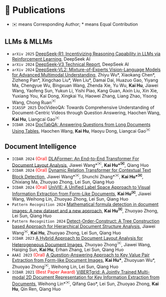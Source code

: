 
# 📝 Publications
- ✉️ means Corresponding Author; * means Equal Contribution
## LLMs & MLLMs
- ``arXiv 2025`` [DeepSeek-R1: Incentivizing Reasoning Capability in LLMs via Reinforcement Learning](https://arxiv.org/abs/2501.12948), DeepSeek AI
- ``arXiv 2024`` [DeepSeek-V3 Technical Report](https://arxiv.org/abs/2412.19437v1), DeepSeek AI
- ``arXiv 2024`` [DeepSeek-VL2: Mixture-of-Experts Vision-Language Models for Advanced Multimodal Understanding](https://arxiv.org/abs/2412.10302), Zhiyu Wu\*, Xiaokang Chen\*, Zizheng Pan\*, Xingchao Liu\*, Wen Liu\*, Damai Dai, Huazuo Gao, Yiyang Ma, Chengyue Wu, Bingxuan Wang, Zhenda Xie, Yu Wu, **Kai Hu**, Jiawei Wang, Yaofeng Sun, Yukun Li, Yishi Piao, Kang Guan, Aixin Liu, Xin Xie, Yuxiang You, Kai Dong, Xingkai Yu, Haowei Zhang, Liang Zhao, Yisong Wang, Chong Ruan$^✉️$
- ``ICASSP 2025`` DocVideoQA: Towards Comprehensive Understanding of Document-Centric Videos through Question Answering, Haochen Wang, **Kai Hu**, Liangcai Gao$^✉️$
- ``ICDAR 2024`` [DocTabQA: Answering Questions from Long Documents Using Tables](https://arxiv.org/abs/2408.11490), Haochen Wang, **Kai Hu**, Haoyu Dong, Liangcai Gao$^✉️$
## Document Intelligence
- ``ICDAR 2024`` <font color="red">(Oral)</font> [DLAFormer: An End-to-End Transformer For Document Layout Analysis](https://arxiv.org/abs/2405.11757), Jiawei Wang\*$^✉️$, **Kai Hu\*$^✉️$**, Qiang Huo
- ``ICDAR 2024`` <font color="red">(Oral)</font> [Dynamic Relation Transformer for Contextual Text Block Detection](https://arxiv.org/abs/2401.09232), Jiawei Wang\*$^✉️$, Shunchi Zhang\*$^✉️$, **Kai Hu\*$^✉️$**, Chixiang Ma, Zhuoyao Zhong, Lei Sun, Qiang Huo
- ``ICDAR 2024``  <font color="red">(Oral)</font> [UniVIE: A Unified Label Space Approach to Visual Information Extraction from Form-Like Documents](https://arxiv.org/abs/2401.09220), **Kai Hu$^✉️$**, Jiawei Wang, Weihong Lin, Zhuoyao Zhong, Lei Sun, Qiang Huo
- ``Pattern Recognition 2024`` [Mathematical formula detection in document images: A new dataset and a new approach](https://www.sciencedirect.com/science/article/abs/pii/S0031320323009093), **Kai Hu$^✉️$**, Zhuoyao Zhong, Lei Sun, Qiang Huo
- ``Pattern Recognition 2024`` [Detect-Order-Construct: A Tree Construction based Approach for Hierarchical Document Structure Analysis](https://arxiv.org/abs/2401.11874), Jiawei Wang$^✉️$, **Kai Hu**, Zhuoyao Zhong, Lei Sun, Qiang Huo
- ``ICDAR 2023`` [A Hybrid Approach to Document Layout Analysis for Heterogeneous Document Images](https://link.springer.com/chapter/10.1007/978-3-031-41734-4_12), Zhuoyao Zhong$^✉️$, Jiawei Wang, Haiqing Sun, **Kai Hu**, Erhan Zhang, Lei Sun, Qiang Huo
- ``AAAI 2023`` <font color="red">(Oral)</font> [A Question-Answering Approach to Key Value Pair Extraction from Form-like Document Images](https://arxiv.org/abs/2304.07957), **Kai Hu\***, Zhuoyuan Wu\*, Zhuoyao Zhong$^✉️$, Weihong Lin, Lei Sun, Qiang Huo
- ``ICDAR 2021``  <font color="red">(Best Paper Award)</font>  [ViBERTgrid: A Jointly Trained Multi-modal 2D Document Representation for Key Information Extraction from Documents](https://arxiv.org/abs/2105.11672), Weihong Lin\*$^✉️$, Qifang Gao\*, Lei Sun, Zhuoyao Zhong, **Kai Hu**, Qin Ren, Qiang Huo